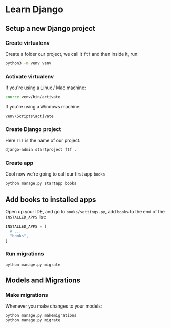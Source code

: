 # Learn Django

## Setup a new Django project
### Create virtualenv
Create a folder our project, we call it `ftf` and then inside it, run:
```bash
python3 -m venv venv
```

### Activate virtualenv
If you're using a Linux / Mac machine:
```bash
source venv/bin/activate
```
If you're using a Windows machine:
```bash
venv\Scripts\activate
```


### Create Django project
Here `ftf` is the name of our project.
```bash
django-admin startproject ftf .
```

### Create app
Cool now we're going to call our first app `books`
```bash
python manage.py startapp books
```

## Add books to installed apps
Open up your IDE, and go to `books/settings.py`,
add `books` to the end of the `INSTALLED_APPS` list:
```python
INSTALLED_APPS = [
  # ...
  "books",
]

```

### Run migrations
```bash
python manage.py migrate
```

## Models and Migrations
### Make migrations 
Whenever you make changes to your models:

```bash
python manage.py makemigrations
python manage.py migrate
```
